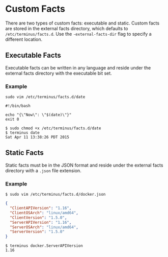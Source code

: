 # Custom Facts

There are two types of custom facts: executable and static. Custom facts are stored in the external facts directory, which defaults to `/etc/terminus/facts.d`. Use the `-external-facts-dir` flag to specify a different location.

## Executable Facts

Executable facts can be written in any language and reside under the external facts directory with the executable bit set.

### Example

```shell
sudo vim /etc/terminus/facts.d/date
```

```
#!/bin/bash

echo "{\"Now\": \"$(date)\"}"
exit 0
```

```shell
$ sudo chmod +x /etc/terminus/facts.d/date
$ terminus date
Sat Apr 11 13:38:26 PDT 2015
```

## Static Facts

Static facts must be in the JSON format and reside under the external facts directory with a `.json` file extension.

### Example

```shell
$ sudo vim /etc/terminus/facts.d/docker.json
```

```json
{
  "ClientAPIVersion": "1.16",
  "ClientOSArch": "linux/amd64",
  "ClientVersion": "1.5.0",
  "ServerAPIVersion": "1.16",
  "ServerOSArch": "linux/amd64",
  "ServerVersion": "1.5.0"
}
```

```shell
$ terminus docker.ServerAPIVersion
1.16
```
